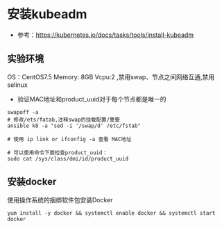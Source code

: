 # 安装kubeadm

- 参考：https://kubernetes.io/docs/tasks/tools/install-kubeadm

## 实验环境

OS：CentOS7.5 Memory: 8GB Vcpu:2 ,禁用swap、节点之间网络互通,禁用selinux


- 验证MAC地址和product_uuid对于每个节点都是唯一的

```
swapoff -a
# 修改/ets/fatab,注释swap的挂载配置/重要
ansible k8 -a "sed -i '/swap/d' /etc/fstab"

# 使用 ip link or ifconfig -a 查看 MAC地址

# 可以使用命令下面检查product_uuid：
sudo cat /sys/class/dmi/id/product_uuid
```

## 安装docker

使用操作系统的捆绑软件包安装Docker
```
yum install -y docker && systemctl enable docker && systemctl start docker
```


